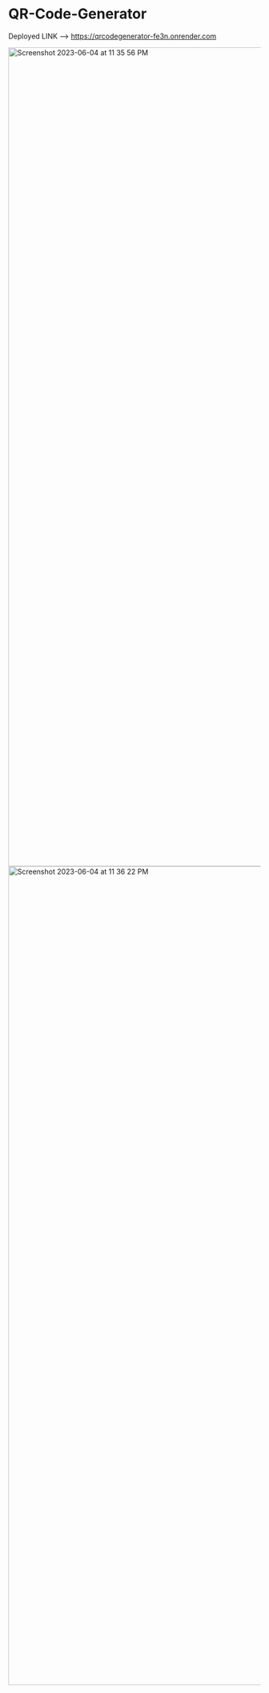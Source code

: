 # QR-Code-Generator
Deployed LINK --> https://qrcodegenerator-fe3n.onrender.com

<img width="1636" alt="Screenshot 2023-06-04 at 11 35 56 PM" src="https://github.com/manzil-infinity180/QR-Code-Generator/assets/119070053/ad159733-32af-4676-9552-b55f56a5bf04">
<img width="1636" alt="Screenshot 2023-06-04 at 11 36 22 PM" src="https://github.com/manzil-infinity180/QR-Code-Generator/assets/119070053/18f48115-67e8-47a7-ada2-63bb2e00e747">

